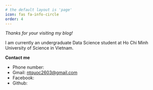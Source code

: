 ```yaml
---
# the default layout is 'page'
icon: fas fa-info-circle
order: 4
---
```


*Thanks for your visiting my blog!*

I am currently an undergraduate Data Science student at Ho Chi Minh University of Science in Vietnam.

**Contact me**
- Phone number: 
- Gmail: ntquoc2603@gmail.com
- Facebook:
- Github:


